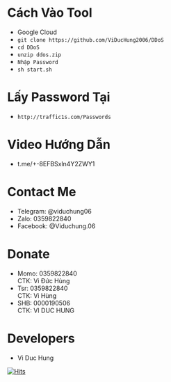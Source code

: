 # Cách Vào Tool
* Google Cloud
* ```git clone https://github.com/ViDucHung2006/DDoS```
* ```cd DDoS```
* ```unzip ddos.zip```
* ```Nhập Password```
* ```sh start.sh```
# Lấy Password Tại
* ```http://traffic1s.com/Passwords```
# Video Hướng Dẫn
* t.me/+-8EFBSxln4Y2ZWY1
# Contact Me 
* Telegram: @viduchung06
* Zalo: 0359822840
* Facebook: @Viduchung.06

# Donate 
* Momo: 0359822840 <br>
CTK: Vi Đức Hùng 
* Tsr: 0359822840 <br>
CTK: Vi Hùng
* SHB: 0000190506 <br>
CTK: VI DUC HUNG 

# Developers
* Vi Duc Hung

[![Hits](https://hits.seeyoufarm.com/api/count/incr/badge.svg?url=https://github.com/ViDucHung2006/DDoShit-counter&count_bg=%230BD4FF&title_bg=%23525050&icon=github.svg&icon_color=%23000000&title=Views&edge_flat=true)](https://hits.seeyoufarm.com)



